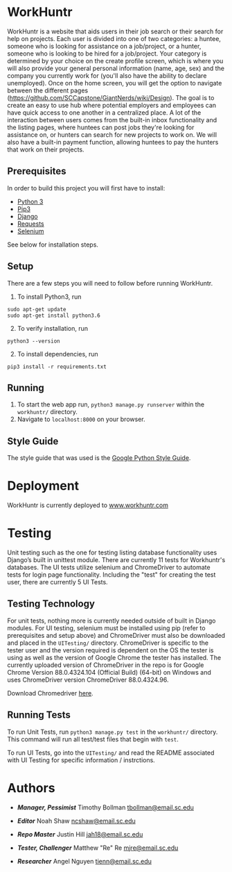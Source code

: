 # WorkHuntr

WorkHuntr is a website that aids users in their job search or their search for help on projects. Each user is divided into one of two categories: a huntee, someone who is looking for assistance on a job/project, or a hunter, someone who is looking to be hired for a job/project. Your category is determined by your choice on the create profile screen, which is where you will also provide your general personal information (name, age, sex) and the company you currently work for (you'll also have the ability to declare unemployed). Once on the home screen, you will get the option to navigate between the different pages (https://github.com/SCCapstone/GiantNerds/wiki/Design). The goal is to create an easy to use hub where potential employers and employees can have quick access to one another in a centralized place. A lot of the interaction between users comes from the built-in inbox functionality and the listing pages, where huntees can post jobs they're looking for assistance on, or hunters can search for new projects to work on. We will also have a built-in payment function, allowing huntees to pay the hunters that work on their projects.

## Prerequisites

In order to build this project you will first have to install:
* [Python 3](https://www.python.org/downloads/)
* [Pip3](https://pip.pypa.io/en/stable/installing/)
* [Django](https://www.djangoproject.com/download/)
* [Requests](https://pypi.org/project/requests/)
* [Selenium](https://pypi.org/project/selenium/)

See below for installation steps.

## Setup

There are a few steps you will need to follow before running WorkHuntr.

1. To install Python3, run
```
sudo apt-get update
sudo apt-get install python3.6
```
2. To verify installation, run
```
python3 --version
```
2. To install dependencies, run
```
pip3 install -r requirements.txt
```

## Running

1. To start the web app run, `python3 manage.py runserver` within the `workhuntr/` directory.
2. Navigate to `localhost:8000` on your browser.

## Style Guide

The style guide that was used is the [Google Python Style Guide](https://google.github.io/styleguide/pyguide.html).

# Deployment

WorkHuntr is currently deployed to www.workhuntr.com

# Testing
Unit testing such as the one for testing listing database functionality uses Django’s built in unittest module. There are currently 11 tests for Workhuntr's databases. The UI tests utilize selenium and ChromeDriver to automate tests for login page functionality. Including the "test" for creating the test user, there are currently 5 UI Tests.

## Testing Technology

For unit tests, nothing more is currently needed outside of built in Django modules. For UI testing, selenium must be installed using pip (refer to prerequisites and setup above) and ChromeDriver must also be downloaded and placed in the `UITesting/` directory. ChromeDriver is specific to the tester user and the version required is dependent on the OS the tester is using as well as the version of Google Chrome the tester has installed. The currently uploaded version of ChromeDriver in the repo is for Google Chrome Version 88.0.4324.104 (Official Build) (64-bit) on Windows and uses ChromeDriver version ChromeDriver 88.0.4324.96.

Download Chromedriver [here](https://sites.google.com/a/chromium.org/chromedriver/home).

## Running Tests

To run Unit Tests, run `python3 manage.py test` in the `workhuntr/` directory. This command will run all test/test files that begin with `test`. 

To run UI Tests, go into the `UITesting/` and read the README associated with UI Testing for specific information / instrctions.

# Authors

* ***Manager, Pessimist*** Timothy Bollman tbollman@email.sc.edu

* ***Editor*** Noah Shaw ncshaw@email.sc.edu

* ***Repo Master*** Justin Hill jah18@email.sc.edu

* ***Tester, Challenger*** Matthew "Re" Re mjre@email.sc.edu

* ***Researcher*** Angel Nguyen tienn@email.sc.edu
